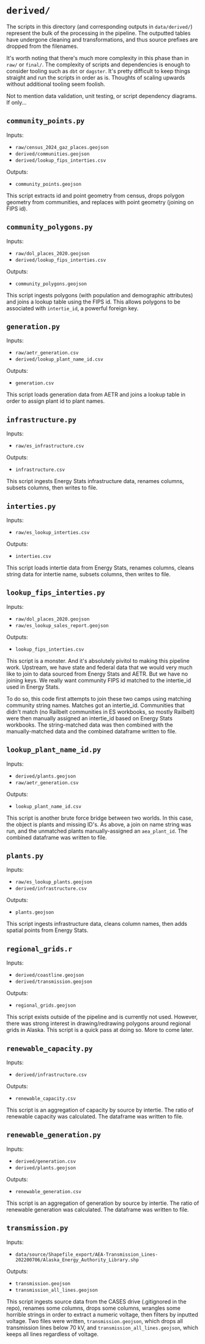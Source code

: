 # `derived/`
The scripts in this directory (and corresponding outputs in `data/derived/`) represent the bulk of the processing in the pipeline. The outputted tables have undergone cleaning and transformations, and thus source prefixes are dropped from the filenames. 

It's worth noting that there's much more complexity in this phase than in `raw/` or `final/`. The complexity of scripts and dependencies is enough to consider tooling such as `dbt` or `dagster`. It's pretty difficult to keep things straight and run the scripts in order as is. Thoughts of scaling upwards without additional tooling seem foolish. 

Not to mention data validation, unit testing, or script dependency diagrams. If only...
<br>

## `community_points.py`
Inputs:
- `raw/census_2024_gaz_places.geojson`
- `derived/communities.geojson`
- `derived/lookup_fips_interties.csv`

Outputs:
- `community_points.geojson`

This script extracts id and point geometry from census, drops polygon geometry from communities, and replaces with point geometry (joining on FIPS id).
<br>


## `community_polygons.py`
Inputs:
- `raw/dol_places_2020.geojson`
- `derived/lookup_fips_interties.csv`

Outputs:
- `community_polygons.geojson`

This script ingests polygons (with population and demographic attributes) and joins a lookup table using the FIPS id. This allows polygons to be associated with `intertie_id`, a powerful foreign key.
<br>


## `generation.py`
Inputs:
- `raw/aetr_generation.csv`
- `derived/lookup_plant_name_id.csv`

Outputs:
- `generation.csv`

This script loads generation data from AETR and joins a lookup table in order to assign plant id to plant names. 
<br>


## `infrastructure.py`
Inputs:
- `raw/es_infrastructure.csv`

Outputs:
- `infrastructure.csv`

This script ingests Energy Stats infrastructure data, renames columns, subsets columns, then writes to file.
<br>


## `interties.py`
Inputs:
- `raw/es_lookup_interties.csv`

Outputs:
- `interties.csv`

This script loads intertie data from Energy Stats, renames columns, cleans string data for intertie name, subsets columns, then writes to file. 
<br>


## `lookup_fips_interties.py`
Inputs:
- `raw/dol_places_2020.geojson`
- `raw/es_lookup_sales_report.geojson`

Outputs:
- `lookup_fips_interties.csv`

This script is a monster. And it's absolutely pivitol to making this pipeline work. Upstream, we have state and federal data that we would very much like to join to data sourced from Energy Stats and AETR. But we have no joining keys. We really want community FIPS id matched to the intertie_id used in Energy Stats. 

To do so, this code first attempts to join these two camps using matching community string names. Matches got an intertie_id. Communities that didn't match (no Railbelt communities in ES workbooks, so mostly Railbelt) were then manually assigned an intertie_id based on Energy Stats workbooks. The string-matched data was then combined with the manually-matched data and the combined dataframe written to file.
<br>

## `lookup_plant_name_id.py`
Inputs:
- `derived/plants.geojson`
- `raw/aetr_generation.csv`

Outputs:
- `lookup_plant_name_id.csv`

This script is another brute force bridge between two worlds. In this case, the object is plants and missing ID's. As above, a join on name string was run, and the unmatched plants manually-assigned an `aea_plant_id`. The combined dataframe was written to file. 
<br>


## `plants.py`
Inputs:
- `raw/es_lookup_plants.geojson`
- `derived/infrastructure.csv`

Outputs:
- `plants.geojson`

This script ingests infrastructure data, cleans column names, then adds spatial points from Energy Stats.
<br>


## `regional_grids.r`
Inputs:
- `derived/coastline.geojson`
- `derived/transmission.geojson`

Outputs:
- `regional_grids.geojson`

This script exists outside of the pipeline and is currently not used. However, there was strong interest in drawing/redrawing polygons around regional grids in Alaska. This script is a quick pass at doing so. More to come later.
<br>


## `renewable_capacity.py`
Inputs:
- `derived/infrastructure.csv`

Outputs:
- `renewable_capacity.csv`

This script is an aggregation of capacity by source by intertie. The ratio of renewable capacity was calculated. The dataframe was written to file.
<br>


## `renewable_generation.py`
Inputs:
- `derived/generation.csv`
- `derived/plants.geojson`

Outputs:
- `renewable_generation.csv`

This script is an aggregation of generation by source by intertie. The ratio of renewable generation was calculated. The dataframe was written to file. 
<br>

## `transmission.py`
Inputs:
- `data/source/Shapefile_export/AEA-Transmission_Lines-202200706/Alaska_Energy_Authority_Library.shp`

Outputs:
- `transmission.geojson`
- `transmission_all_lines.geojson`

This script ingests source data from the CASES drive (.gitignored in the repo), renames some columns, drops some columns, wrangles some horrible strings in order to extract a numeric voltage, then filters by inputted voltage. Two files were written, `transmission.geojson`, which drops all transmission lines below 70 kV, and `transmission_all_lines.geojson`, which keeps all lines regardless of voltage.
<br>